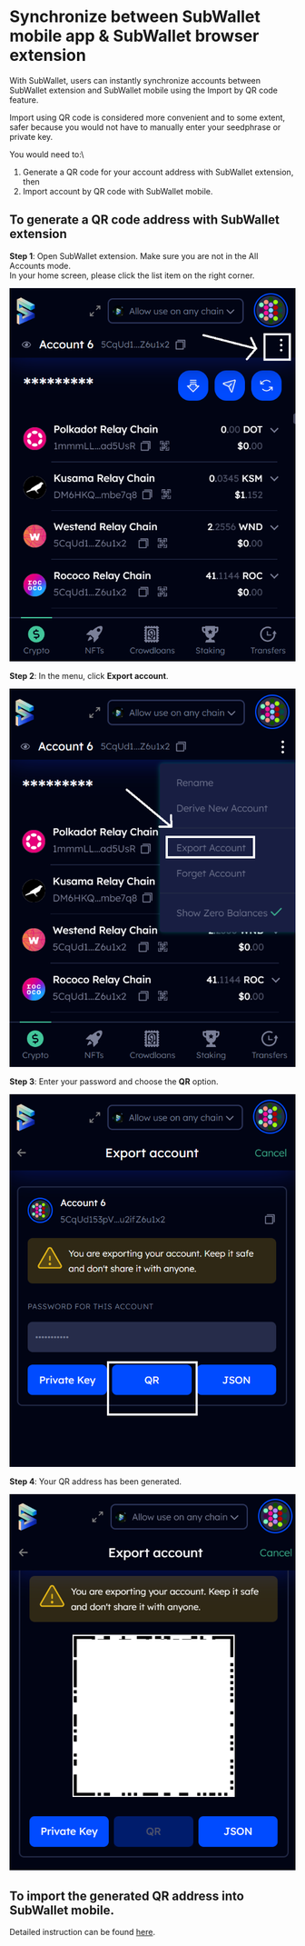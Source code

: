 # Synchronize between SubWallet mobile app & SubWallet browser extension

With SubWallet, users can instantly synchronize accounts between SubWallet extension and SubWallet mobile using the Import by QR code feature.&#x20;

Import using QR code is considered more convenient and to some extent, safer because you would not have to manually enter your seedphrase or private key.&#x20;

You would need to:\


1. Generate a QR code for your account address with SubWallet extension, then&#x20;
2. Import account by QR code with SubWallet mobile.&#x20;

## To generate a QR code address with SubWallet extension

**Step 1**: Open SubWallet extension. Make sure you are not in the All Accounts mode. \
In your home screen, please click the list item on the right corner.

![](<../.gitbook/assets/image (42).png>)

**Step 2**: In the menu, click **Export account**.

![](<../.gitbook/assets/image (30) (1).png>)

**Step 3**: Enter your password and choose the **QR** option.

![](<../.gitbook/assets/image (25).png>)

**Step 4**: Your QR address has been generated.&#x20;

![](<../.gitbook/assets/image (11) (1).png>)

## To import the generated QR address into SubWallet mobile.&#x20;

Detailed instruction can be found [here](import-an-existing-account/import-by-qr-code.md).&#x20;
